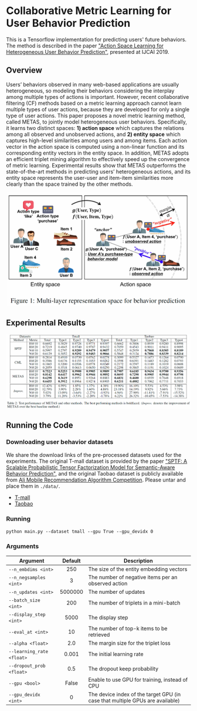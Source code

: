 # Collaborative Metric Learning for User Behavior Prediction

This is a Tensorflow implementation for predicting users' future behaviors. The method is described in the paper ["Action Space Learning for Heterogeneous User Behavior Prediction"](), presented at IJCAI 2019.

## Overview

Users’ behaviors observed in many web-based applications are usually heterogeneous, so modeling their behaviors considering the interplay among multiple types of actions is important. However, recent collaborative filtering (CF) methods based on a metric learning approach cannot learn multiple types of user actions, because they are developed for only a single type of user actions. This paper proposes a novel metric learning method, called METAS, to jointly model heterogeneous user behaviors. Specifically, it learns two distinct spaces: **1) action space** which captures the relations among all observed and unobserved actions, and **2) entity space** which captures high-level similarities among users and among items. Each action vector in the action space is computed using a non-linear function and its corresponding entity vectors in the entity space. In addition, METAS adopts an efficient triplet mining algorithm to effectively speed up the convergence of metric learning. Experimental results show that METAS outperforms the state-of-the-art methods in predicting users’ heterogeneous actions, and its entity space represents the user-user and item-item similarities more clearly than the space trained by the other methods.

<p align="center">
<img src="./figures/actionspace.PNG" width="500">
</p>

## Experimental Results

<p align="center">
<img src="./figures/performance.PNG" width="1000">
</p>

## Running the Code
### Downloading user behavior datasets
We share the download links of the pre-processed datasets used for the experiments. The original T-mall dataset is provided by the paper ["SPTF: A Scalable Probabilistic Tensor Factorization Model for Semantic-Aware Behavior Prediction"](https://ieeexplore.ieee.org/document/8215531), and the original Taobao dataset is publicly available from [Ali Mobile Recommendation Algorithm Competition](https://tianchi.aliyun.com/dataset/dataDetail?dataId=46). Please untar and place them in `./data/`.

* [T-mall](https://www.dropbox.com/s/ez8gyd2tfn3y0qr/tmall.tar.gz)
* [Taobao](https://www.dropbox.com/s/wca023w8m4extxs/taobao.tar.gz)

### Running

```
python main.py --dataset tmall --gpu True --gpu_devidx 0
```

### Arguments

Argument | Default | Description
--- | :---: | ---
`--n_embdims <int>` | 250 | The size of the entity embedding vectors
`--n_negsamples <int>` | 3 | The number of negative items per an observed action
`--n_updates <int>` | 5000000 | The number of updates
`--batch_size <int>` | 200 | The number of triplets in a mini-batch
`--display_step <int>` | 5000 | The display step
`--eval_at <int>` | 10 | The number of top-k items to be retrieved
`--alpha <float>` | 2.0 | The margin size for the triplet loss
`--learning_rate <float>` | 0.001 | The initial learning rate
`--dropout_prob <float>` | 0.5 | The dropout keep probability
`--gpu <bool>` | False | Enable to use GPU for training, instead of CPU
`--gpu_devidx <int>` | 0 | The device index of the target GPU (in case that multiple GPUs are available)

